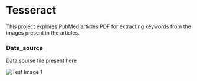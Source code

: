 # Tesseract

This project explores PubMed articles PDF for extracting keywords from the images present in the articles.



### Data_source

Data sourse file present here

![Test Image 1](C:\Users\HP-GTX\PycharmProjects\Tesseract_OCR\images\Tesseract_OCR_logo_(Google).png)